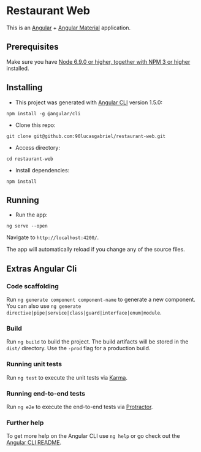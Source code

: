 
# Restaurant Web
This is an [Angular](http://angular.io/) + [Angular Material](https://material.angular.io/) application. 

## Prerequisites
Make sure you have [Node 6.9.0 or higher, together with NPM 3 or higher](https://nodejs.org/en/) installed.


## Installing
- This project was generated with [Angular CLI](https://github.com/angular/angular-cli) version 1.5.0:
```
npm install -g @angular/cli
```
- Clone this repo:
```
git clone git@github.com:90lucasgabriel/restaurant-web.git
```
- Access directory:
```
cd restaurant-web
```
- Install dependencies:
```
npm install
```
## Running
- Run the app:
```
ng serve --open
```
Navigate to `http://localhost:4200/`. 

The app will automatically reload if you change any of the source files.


## Extras Angular Cli
### Code scaffolding

Run `ng generate component component-name` to generate a new component. You can also use `ng generate directive|pipe|service|class|guard|interface|enum|module`.

### Build

Run `ng build` to build the project. The build artifacts will be stored in the `dist/` directory. Use the `-prod` flag for a production build.

### Running unit tests

Run `ng test` to execute the unit tests via [Karma](https://karma-runner.github.io).

### Running end-to-end tests

Run `ng e2e` to execute the end-to-end tests via [Protractor](http://www.protractortest.org/).

### Further help

To get more help on the Angular CLI use `ng help` or go check out the [Angular CLI README](https://github.com/angular/angular-cli/blob/master/README.md).
